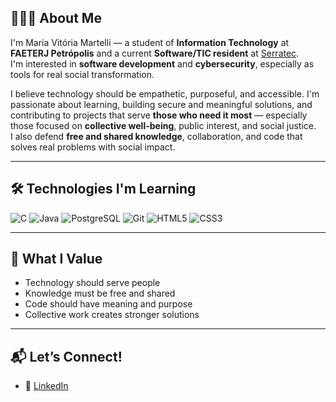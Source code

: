 ## 👩🏻‍💻 About Me

I'm Maria Vitória Martelli — a student of **Information Technology** at **FAETERJ Petrópolis** and a current **Software/TIC resident** at [Serratec](https://serratec.org).  
I'm interested in **software development** and **cybersecurity**, especially as tools for real social transformation.

I believe technology should be empathetic, purposeful, and accessible. I'm passionate about learning, building secure and meaningful solutions, and contributing to projects that serve **those who need it most** — especially those focused on **collective well-being**, public interest, and social justice.  
I also defend **free and shared knowledge**, collaboration, and code that solves real problems with social impact.

---

## 🛠️ Technologies I'm Learning

![C](https://img.shields.io/badge/C-00599C?style=for-the-badge&logo=c&logoColor=white)
![Java](https://img.shields.io/badge/Java-F89820?style=for-the-badge&logo=java&logoColor=white)
![PostgreSQL](https://img.shields.io/badge/PostgreSQL-336791?style=for-the-badge&logo=postgresql&logoColor=white)
![Git](https://img.shields.io/badge/Git-F05032?style=for-the-badge&logo=git&logoColor=white)
![HTML5](https://img.shields.io/badge/HTML5-E34F26?style=for-the-badge&logo=html5&logoColor=white)
![CSS3](https://img.shields.io/badge/CSS3-1572B6?style=for-the-badge&logo=css3&logoColor=white)

---

## 🌱 What I Value

- Technology should serve people  
- Knowledge must be free and shared  
- Code should have meaning and purpose  
- Collective work creates stronger solutions

---

## 📬 Let’s Connect!

- 💼 [LinkedIn](https://www.linkedin.com/in/mariavmartelli/)

